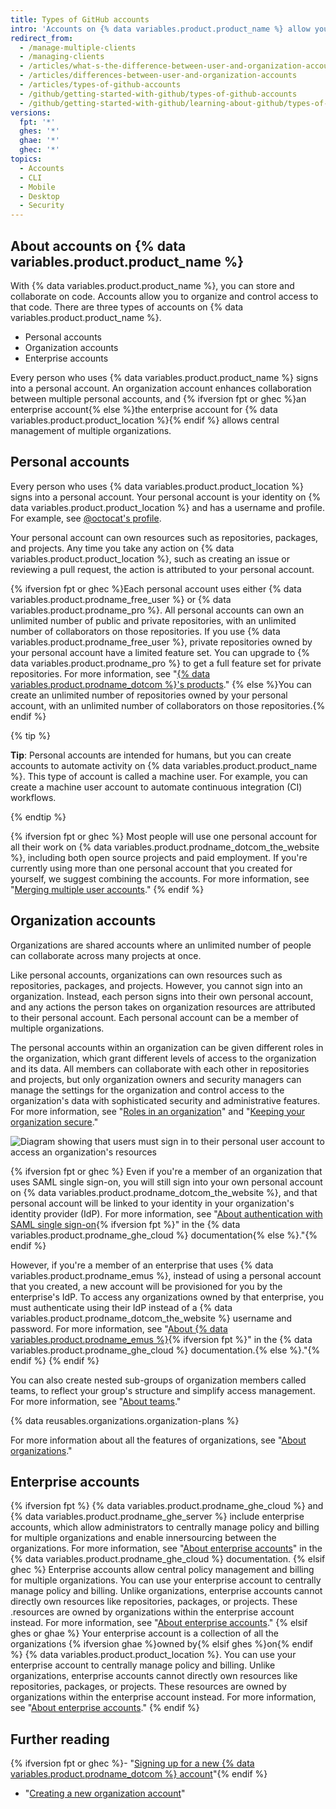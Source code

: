 ```yaml
---
title: Types of GitHub accounts
intro: 'Accounts on {% data variables.product.product_name %} allow you to organize and control access to code.'
redirect_from:
  - /manage-multiple-clients
  - /managing-clients
  - /articles/what-s-the-difference-between-user-and-organization-accounts
  - /articles/differences-between-user-and-organization-accounts
  - /articles/types-of-github-accounts
  - /github/getting-started-with-github/types-of-github-accounts
  - /github/getting-started-with-github/learning-about-github/types-of-github-accounts
versions:
  fpt: '*'
  ghes: '*'
  ghae: '*'
  ghec: '*'
topics:
  - Accounts
  - CLI
  - Mobile
  - Desktop
  - Security
---
```


## About accounts on {% data variables.product.product_name %}

With {% data variables.product.product_name %}, you can store and collaborate on code. Accounts allow you to organize and control access to that code. There are three types of accounts on {% data variables.product.product_name %}.
- Personal accounts
- Organization accounts
- Enterprise accounts

Every person who uses {% data variables.product.product_name %} signs into a personal account. An organization account enhances collaboration between multiple personal accounts, and {% ifversion fpt or ghec %}an enterprise account{% else %}the enterprise account for {% data variables.product.product_location %}{% endif %} allows central management of multiple organizations.

## Personal accounts

Every person who uses {% data variables.product.product_location %} signs into a personal account. Your personal account is your identity on {% data variables.product.product_location %} and has a username and profile. For example, see [@octocat's profile](https://github.com/octocat).

Your personal account can own resources such as repositories, packages, and projects. Any time you take any action on {% data variables.product.product_location %}, such as creating an issue or reviewing a pull request, the action is attributed to your personal account.

{% ifversion fpt or ghec %}Each personal account uses either {% data variables.product.prodname_free_user %} or {% data variables.product.prodname_pro %}. All personal accounts can own an unlimited number of public and private repositories, with an unlimited number of collaborators on those repositories. If you use {% data variables.product.prodname_free_user %}, private repositories owned by your personal account have a limited feature set. You can upgrade to {% data variables.product.prodname_pro %} to get a full feature set for private repositories. For more information, see "[{% data variables.product.prodname_dotcom %}'s products](/articles/githubs-products)." {% else %}You can create an unlimited number of repositories owned by your personal account, with an unlimited number of collaborators on those repositories.{% endif %}

{% tip %}

**Tip**: Personal accounts are intended for humans, but you can create accounts to automate activity on {% data variables.product.product_name %}. This type of account is called a machine user. For example, you can create a machine user account to automate continuous integration (CI) workflows.

{% endtip %}

{% ifversion fpt or ghec %}
Most people will use one personal account for all their work on {% data variables.product.prodname_dotcom_the_website %}, including both open source projects and paid employment. If you're currently using more than one personal account that you created for yourself, we suggest combining the accounts. For more information, see "[Merging multiple user accounts](/articles/merging-multiple-user-accounts)."
{% endif %}

## Organization accounts

Organizations are shared accounts where an unlimited number of people can collaborate across many projects at once. 

Like personal accounts, organizations can own resources such as repositories, packages, and projects. However, you cannot sign into an organization. Instead, each person signs into their own personal account, and any actions the person takes on organization resources are attributed to their personal account. Each personal account can be a member of multiple organizations.

The personal accounts within an organization can be given different roles in the organization, which grant different levels of access to the organization and its data. All members can collaborate with each other in repositories and projects, but only organization owners and security managers can manage the settings for the organization and control access to the organization's data with sophisticated security and administrative features. For more information, see "[Roles in an organization](/organizations/managing-peoples-access-to-your-organization-with-roles/roles-in-an-organization)" and "[Keeping your organization secure](/organizations/keeping-your-organization-secure)."

![Diagram showing that users must sign in to their personal user account to access an organization's resources](/assets/images/help/overview/sign-in-pattern.png)

{% ifversion fpt or ghec %} 
Even if you're a member of an organization that uses SAML single sign-on, you will still sign into your own personal account on {% data variables.product.prodname_dotcom_the_website %}, and that personal account will be linked to your identity in your organization's identity provider (IdP). For more information, see "[About authentication with SAML single sign-on](/enterprise-cloud@latest/authentication/authenticating-with-saml-single-sign-on/about-authentication-with-saml-single-sign-on){% ifversion fpt %}" in the {% data variables.product.prodname_ghe_cloud %} documentation{% else %}."{% endif %}

However, if you're a member of an enterprise that uses {% data variables.product.prodname_emus %}, instead of using a personal account that you created, a new account will be provisioned for you by the enterprise's IdP. To access any organizations owned by that enterprise, you must authenticate using their IdP instead of a {% data variables.product.prodname_dotcom_the_website %} username and password. For more information, see "[About {% data variables.product.prodname_emus %}](/enterprise-cloud@latest/admin/authentication/managing-your-enterprise-users-with-your-identity-provider/about-enterprise-managed-users){% ifversion fpt %}" in the {% data variables.product.prodname_ghe_cloud %} documentation.{% else %}."{% endif %}
{% endif %}

You can also create nested sub-groups of organization members called teams, to reflect your group's structure and simplify access management. For more information, see "[About teams](/organizations/organizing-members-into-teams/about-teams)."

{% data reusables.organizations.organization-plans %}

For more information about all the features of organizations, see "[About organizations](/organizations/collaborating-with-groups-in-organizations/about-organizations)."

## Enterprise accounts

{% ifversion fpt %}
{% data variables.product.prodname_ghe_cloud %} and {% data variables.product.prodname_ghe_server %} include enterprise accounts, which allow administrators to centrally manage policy and billing for multiple organizations and enable innersourcing between the organizations. For more information, see "[About enterprise accounts](/enterprise-cloud@latest/admin/overview/about-enterprise-accounts)" in the {% data variables.product.prodname_ghe_cloud %} documentation.
{% elsif ghec %}
Enterprise accounts allow central policy management and billing for multiple organizations. You can use your enterprise account to centrally manage policy and billing. Unlike organizations, enterprise accounts cannot directly own resources like repositories, packages, or projects. These .resources are owned by organizations within the enterprise account instead. For more information, see "[About enterprise accounts](/admin/overview/about-enterprise-accounts)."
{% elsif ghes or ghae %}
Your enterprise account is a collection of all the organizations {% ifversion ghae %}owned by{% elsif ghes %}on{% endif %} {% data variables.product.product_location %}. You can use your enterprise account to centrally manage policy and billing. Unlike organizations, enterprise accounts cannot directly own resources like repositories, packages, or projects. These resources are owned by organizations within the enterprise account instead. For more information, see "[About enterprise accounts](/admin/overview/about-enterprise-accounts)."
{% endif %}

## Further reading

{% ifversion fpt or ghec %}- "[Signing up for a new {% data variables.product.prodname_dotcom %} account](/articles/signing-up-for-a-new-github-account)"{% endif %}
- "[Creating a new organization account](/articles/creating-a-new-organization-account)"
